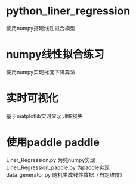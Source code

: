 # python_liner_regression
使用numpy搭建线性拟合模型

# numpy线性拟合练习
使用numpy实现梯度下降算法

# 实时可视化
基于matplotlib实时显示训练损失

# 使用paddle paddle

Liner_Regression.py 为纯numpy实现  
Liner_Regression_paddle.py 为paddle实现  
data_generator.py 随机生成线性数据（自定维度）
